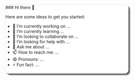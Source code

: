 <style type="text/css">
.roundedCorner {
  width:80%;
  height:auto;
  border: solid 1px #e1e4e8;
  background-color: #fff;
  box-shadow: 5px 5px 3px  rgba(0,0,0,0.6);
  -moz-box-shadow: 5px 5px 3px  rgba(0,0,0,0.6);
  -webkit-box-shadow: 5px 5px 3px  rgba(0,0,0,0.6);
  -o-box-shadow: 5px 5px 3px  rgba(0,0,0,0.6);
  border-radius:12px;
}

.circle {
  width:150px;
  height:150px;
  border: solid 1.5px #e1e4e8;
  background-color: #eed;
  box-shadow: 3px 3px  rgba(0,0,0,0.6);
  -moz-box-shadow: 3px 3px  rgba(0,0,0,0.6);
  -webkit-box-shadow: 3px 3px  rgba(0,0,0,0.6);
  -o-box-shadow: 3px 3px  rgba(0,0,0,0.6);
  border-radius:12px;
}
</style>

<div class="roundedCorner">
### Hi there 👋

<!--
**delaviel-anger/delaviel-anger** is a ✨ _special_ ✨ repository because its `README.md` (this file) appears on your GitHub profile.
-->
Here are some ideas to get you started:

- 🔭 I’m currently working on ...
- 🌱 I’m currently learning ...
- 👯 I’m looking to collaborate on ...
- 🤔 I’m looking for help with ...
- 💬 Ask me about ...
- 📫 How to reach me: ...
- 😄 Pronouns: ...
- ⚡ Fun fact: ...
</div>
